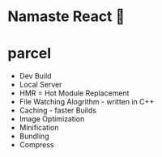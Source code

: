# Namaste React 🚀

# parcel
- Dev Build
- Local Server
- HMR = Hot Module Replacement
- File Watching Alogrithm - written in C++
- Caching - faster Builds
- Image Optimization
- Minification
- Bundling
- Compress
